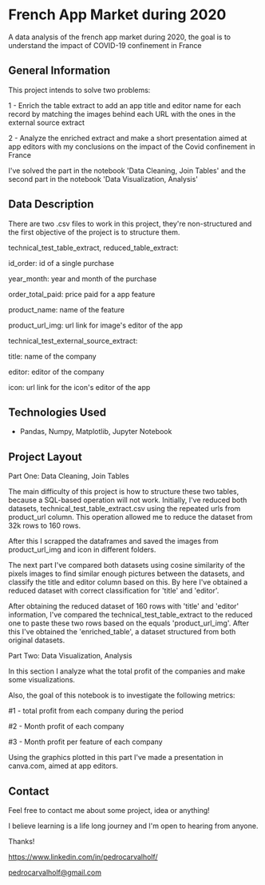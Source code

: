 # French App Market during 2020

A data analysis of the french app market during 2020, the goal is to understand the impact of COVID-19 confinement in France

## General Information
  This project intends to solve two problems:
  
  1 - Enrich the table extract to add an app title and editor name for each record by matching the images behind each URL with the ones in the external source extract
  
  2 - Analyze the enriched extract and make a short presentation aimed at app editors with my conclusions on the impact of the Covid confinement in France
  
  I've solved the part in the notebook 'Data Cleaning, Join Tables' and the second part in the notebook 'Data Visualization, Analysis'
  
## Data Description
  There are two .csv files to work in this project, they're non-structured and the first objective of the project is to structure them.
  
  technical_test_table_extract, reduced_table_extract: 
  
  id_order: id of a single purchase
  
  year_month: year and month of the purchase
  
  order_total_paid: price paid for a app feature
  
  product_name: name of the feature
  
  product_url_img: url link for image's editor of the app
  
  technical_test_external_source_extract:
  
  title: name of the company
  
  editor: editor of the company
  
  icon: url link for the icon's editor of the app
  
 ## Technologies Used
 
- Pandas, Numpy, Matplotlib, Jupyter Notebook

 ## Project Layout
 
 Part One: Data Cleaning, Join Tables
 
 The main difficulty of this project is how to structure these two tables, because a SQL-based operation will not work.
 Initially, I've reduced both datasets, technical_test_table_extract.csv using the repeated urls from product_url column. This operation allowed me to reduce the dataset from 32k rows to 160 rows. 
 
 After this I scrapped the dataframes and saved the images from product_url_img and icon in different folders. 
 
 The next part I've compared both datasets using cosine similarity of the pixels images to find similar enough pictures between the datasets, and classify the title and editor column based on this. By here I've obtained a reduced dataset with correct classification for 'title' and 'editor'.
 
 After obtaining the reduced dataset of 160 rows with 'title' and 'editor' information, I've compared the technical_test_table_extract to the reduced one to paste these two rows based on the equals 'product_url_img'. After this I've obtained the 'enriched_table', a dataset structured from both original datasets.
 
 Part Two: Data Visualization, Analysis
 
 In this section I analyze what the total profit of the companies and make some visualizations.
 
 Also, the goal of this notebook is to investigate the following metrics:

#1 - total profit from each company during the period

#2 - Month profit of each company

#3 - Month profit per feature of each company

Using the graphics plotted in this part I've made a presentation in canva.com, aimed at app editors.

## Contact

Feel free to contact me about some project, idea or anything! 

I believe learning is a life long journey and I'm open to hearing from anyone.

Thanks!

https://www.linkedin.com/in/pedrocarvalholf/

pedrocarvalholf@gmail.com

 
